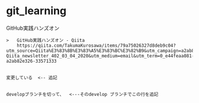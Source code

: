 # git_learning
GitHub実践ハンズオン


	>	GitHub実践ハンズオン - Qiita
		https://qiita.com/TakumaKurosawa/items/79a75026327d8deb9c04?utm_source=Qiita%E3%83%8B%E3%83%A5%E3%83%BC%E3%82%B9&utm_campaign=a2ab82e326-Qiita_newsletter_402_03_04_2020&utm_medium=email&utm_term=0_e44feaa081-a2ab82e326-33571333


	変更している  <-- 追記


	developブランチを切って、  <---そのdevelop ブランチでこの行を追記 
